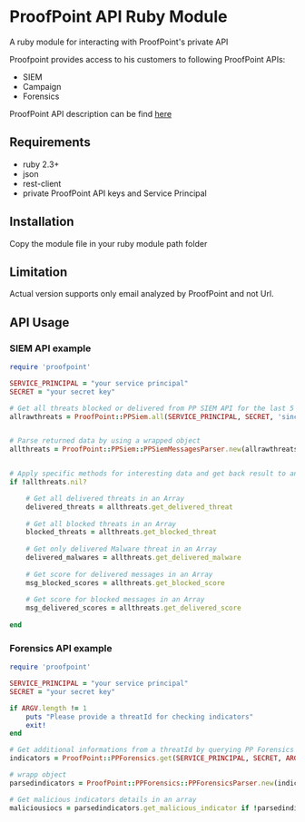 # ProofPoint API Ruby Module
A ruby module for interacting with ProofPoint's private API 

Proofpoint provides access to his customers to following ProofPoint APIs:
* SIEM
* Campaign
* Forensics

ProofPoint API description can be find [here](https://help.proofpoint.com/Threat_Insight_Dashboard/API_Documentation)

## Requirements
* ruby 2.3+
* json
* rest-client
* private ProofPoint API keys and Service Principal

## Installation
Copy the module file in your ruby module path folder

## Limitation
Actual version supports only email analyzed by ProofPoint and not Url.

## API Usage

### SIEM API example
```ruby
require 'proofpoint'

SERVICE_PRINCIPAL = "your service principal"
SECRET = "your secret key"

# Get all threats blocked or delivered from PP SIEM API for the last 5 minutes
allrawthreats = ProofPoint::PPSiem.all(SERVICE_PRINCIPAL, SECRET, 'sinceSeconds', '300')


# Parse returned data by using a wrapped object
allthreats = ProofPoint::PPSiem::PPSiemMessagesParser.new(allrawthreats) if !allrawthreats.nil?	


# Apply specific methods for interesting data and get back result to an Array
if !allthreats.nil?

	# Get all delivered threats in an Array
	delivered_threats = allthreats.get_delivered_threat
	
	# Get all blocked threats in an Array
	blocked_threats = allthreats.get_blocked_threat
	
	# Get only delivered Malware threat in an Array
	delivered_malwares = allthreats.get_delivered_malware
	
	# Get score for delivered messages in an Array
	msg_blocked_scores = allthreats.get_blocked_score
	
	# Get score for blocked messages in an Array
	msg_delivered_scores = allthreats.get_delivered_score
	
end
```

### Forensics API example
```ruby
require 'proofpoint'

SERVICE_PRINCIPAL = "your service principal"
SECRET = "your secret key"

if ARGV.length != 1
	puts "Please provide a threatId for checking indicators"
	exit!
end

# Get additional informations from a threatId by querying PP Forensics API
indicators = ProofPoint::PPForensics.get(SERVICE_PRINCIPAL, SECRET, ARGV[0])

# wrapp object
parsedindicators = ProofPoint::PPForensics::PPForensicsParser.new(indicators) if !indicators.nil?

# Get malicious indicators details in an array
maliciousiocs = parsedindicators.get_malicious_indicator if !parsedindicators.nil?
```
